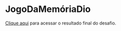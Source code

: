 # JogoDaMemóriaDio
[Clique aqui]([https://vmateus1234.github.io/trilha-css-desafio-01/](https://vmateus1234.github.io/JogoDaMem-riaDio/)) para acessar o resultado final do desafio.
